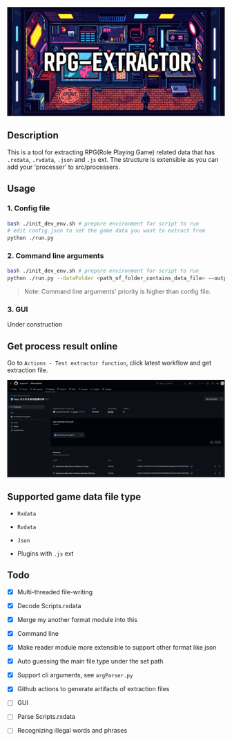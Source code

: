 <div align="center">
    <img src="assets/banner.jpg" width=600px>
</div>

## Description

This is a tool for extracting RPG(Role Playing Game) related data that has `.rxdata`, `.rvdata`, `.json` and `.js` ext.
The structure is extensible as you can add your 'processer' to src/processers.

## Usage

### 1. Config file

```bash
bash ./init_dev_env.sh # prepare environment for script to run
# edit config.json to set the game data you want to extract from
python ./run.py
```

### 2. Command line arguments

```bash
bash ./init_dev_env.sh # prepare environment for script to run
python ./run.py --dataFolder <path_of_folder_contains_data_file> --outputFolder <destination_the_extraction_files_will_put> --title [just_write_your_games_title] --format
```

> Note: Command line arguments' priority is higher than config file.

### 3. GUI

Under construction

## Get process result online

Go to `Actions - Test extractor function`, click latest workflow and get extraction file.

![github_actions_workflow_artifacts](assets/github_actions_workflow_artifacts.png)

## Supported game data file type

- `Rxdata`

- `Rvdata`

- `Json`

- Plugins with `.js` ext

## Todo

- [x] Multi-threaded file-writing

- [x] Decode Scripts.rxdata

- [x] Merge my another format module into this

- [x] Command line

- [x] Make reader module more extensible to support other format like json

- [x] Auto guessing the main file type under the set path

- [x] Support cli arguments, see `argParser.py`

- [x] Github actions to generate artifacts of extraction files

- [ ] GUI

- [ ] Parse Scripts.rxdata

- [ ] Recognizing illegal words and phrases
